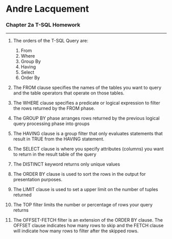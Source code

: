 # Andre Lacquement
### Chapter 2a T-SQL Homework
----------
1. The orders of the T-SQL Query are:
    1. From
    2. Where
    3. Group By
    4. Having
    5. Select
    6. Order By
      
            

1. The FROM clause specifies the names of the tables you want to query and the table operators that operate on those tables.

1. The WHERE clause specifies a predicate or logical expression to filter the rows returned by the FROM phase.

1. The GROUP BY phase arranges rows returned by the previous logical query processing phase into groups

1. The HAVING clause is a group filter that only evaluates statements that result in TRUE from the HAVING statement.

1. The SELECT clause is where you specify attributes (columns) you want to return in the result table of the query

1. The DISTINCT keyword returns only unique values

1. The ORDER BY clause is used to sort the rows in the output for presentation purposes.

1. The LIMIT clause is used to set a upper limit on the number of tuples returned

1. The TOP filter limits the number or percentage of rows your query returns

1. The OFFSET-FETCH filter is an extension of the ORDER BY clause. The OFFSET clause indicates how many rows to skip and the FETCH clause will indicate how many rows to filter after the skipped rows.
